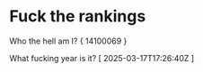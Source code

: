 # Fuck the rankings

Who the hell am I?
{ 14100069 }

What fucking year is it?
[ 2025-03-17T17:26:40Z ]
